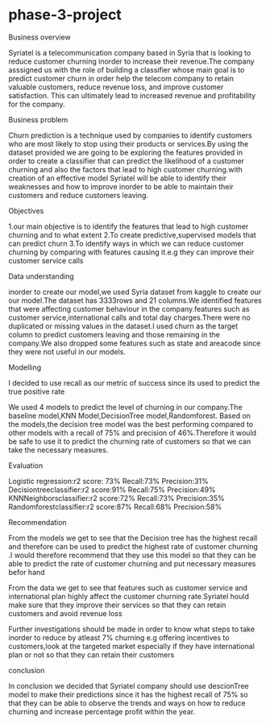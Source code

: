 # phase-3-project

Business overview


Syriatel is a telecommunication company based in Syria that is looking to reduce customer churning inorder to increase their revenue.The company asssigned us  with the role of  building a classifier whose main goal is to predict customer churn in order help the telecom company to retain valuable customers, reduce revenue loss, and improve customer satisfaction. This can ultimately lead to increased revenue and profitability for the company.


Business problem


Churn prediction is a technique used by companies to identify customers who are most likely to stop using their products or services.By using the dataset provided we are going to be exploring the features provided in order to create a classifier that can predict the likelihood of a customer churning and also the factors that lead to high customer churning.with creation of an effective model Syriatel will be able to identify their weaknesses and how to improve inorder to be able to maintain their customers and reduce customers leaving.


Objectives


1.our main objective is to identify the features that lead to high customer churning and to what extent
2.To create predictive,supervised models that can predict churn
3.To identify ways in which we can reduce customer churning by comparing with features causing it.e.g they can improve their customer service calls


Data understanding


inorder to create our model,we used Syria dataset from kaggle to create our our model.The dataset has 3333rows and 21 columns.We identified features that were affecting customer behaviour in the company.features such as customer service,international calls and total day charges.There were no duplicated or missing values in the dataset.I used churn as the target column to predict customers leaving and those remaining in the company.We also dropped some features such as state and areacode since they were not useful in our models.


Modelling


I decided to use recall as our metric of success since its used to predict the true positive rate

We used 4 models to predict the level of churning in our company.The baseline model,KNN Model,DecisionTree model,Randomforest.
Based on the models,the decision tree model was the best performing compared to other models with a recall of 75% and precision of 46%.Therefore it would be safe to use it to predict the churning rate of customers so that we can take the necessary measures.

Evaluation


Logistic regression:r2 score: 73% 
                    Recall:73% 
                    Precision:31%
Decisiontreeclassifier:r2 score:91%
                       Recall:75% 
                       Precision:49%
KNNNeighborsclassifier:r2 score:72% 
                       Recall:73% 
                       Precision:35%
Randomforestclassifier:r2 score:87% 
                       Recall:68% 
                       Precision:58%



Recommendation


From the models we get to see that the Decision tree has the highest recall and therefore can be used to predict the highest rate of customer churning .I would therefore recommend that they use this model so that they can be able to predict the rate of customer churning and put necessary measures befor hand

From the data we get to see that features such as customer service and international plan highly affect the customer churning rate.Syriatel hould make sure that they improve their services so that they can retain customers and avoid revenue loss


Further investigations should be made in order to know what steps to take inorder to reduce by atleast 7% churning e.g offering incentives to customers,look at the targeted market especially if they have international plan or not so that they can retain their customers

conclusion


In conclusion we decided that Syriatel company should use descionTree model to make their predictions since it has the highest recall of 75% so that they can be able to observe the trends and ways on how to reduce churning and increase percentage profit within the year.